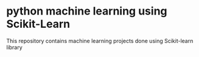 # python machine learning using Scikit-Learn
This repository contains machine learning projects done using Scikit-learn library
